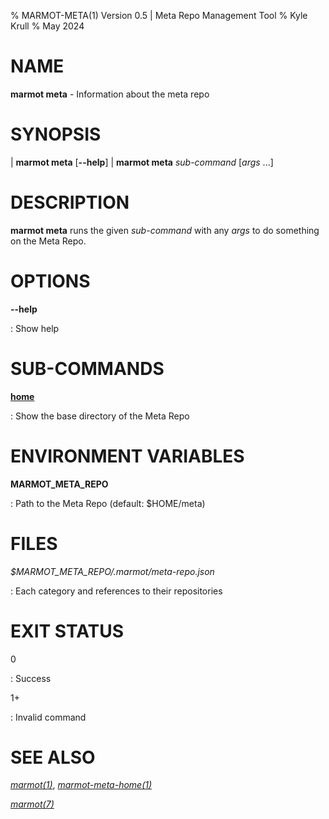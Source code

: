 % MARMOT-META(1) Version 0.5 | Meta Repo Management Tool
% Kyle Krull
% May 2024

# NAME

**marmot meta** - Information about the meta repo

# SYNOPSIS

| **marmot meta** [**\-\-help**]
| **marmot meta** *sub-command* [*args* ...]

# DESCRIPTION

**marmot meta** runs the given *sub-command* with any *args* to do something on the Meta Repo.

# OPTIONS

**-\-help**

: Show help

# SUB-COMMANDS

[**home**](./marmot-meta-home.1.md)

: Show the base directory of the Meta Repo

# ENVIRONMENT VARIABLES

**MARMOT_META_REPO**

: Path to the Meta Repo (default: $HOME/meta)

# FILES

*$MARMOT_META_REPO/.marmot/meta-repo.json*

: Each category and references to their repositories

# EXIT STATUS

0

: Success

1+

: Invalid command

# SEE ALSO

[*marmot(1)*](./marmot.1.md), [*marmot-meta-home(1)*](./marmot-meta-home.1.md)

[*marmot(7)*](./marmot.7.md)
